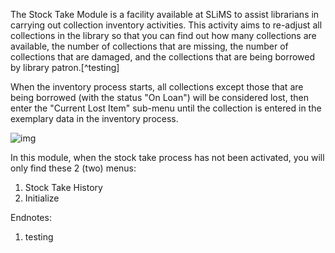 The Stock Take Module is a facility available at SLiMS to assist librarians in carrying out collection inventory activities. This activity aims to re-adjust all collections in the library so that you can find out how many collections are available, the number of collections that are missing, the number of collections that are damaged, and the collections that are being borrowed by library patron.[^testing]

When the inventory process starts, all collections except those that are being borrowed (with the status "On Loan") will be considered lost, then enter the "Current Lost Item" sub-menu until the collection is entered in the exemplary data in the inventory process.

![img](https://lh4.googleusercontent.com/jIOrRfESpsn3c7QPUaeMF-JCd5HbOUJIBrKnNHsnv2b3zBwpLHrX3GKipLjuSozPED0P6WKuQHdRvOg1ZYo7i9-aE289OcRgtfYL1i8lX0qDvE-sT94FU3MMCKYtBmU0Q8D4Z40k)

In this module, when the stock take process has not been activated, you will only find these 2 (two) menus:

1. Stock Take History
2. Initialize

Endnotes:

1. testing
